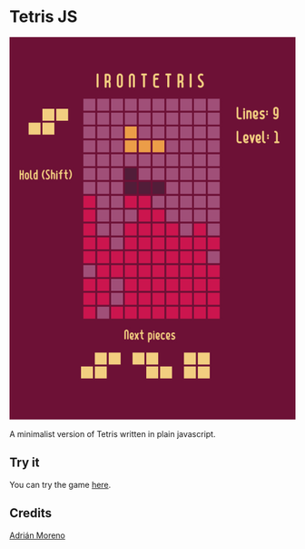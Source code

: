 # Tetris JS
![Alt text](/tetris-screenshot.jpg?raw=true)

A minimalist version of Tetris written in plain javascript.

## Try it
You can try the game [here](https://adriwicked.github.io/tetris-js/).

## Credits
[Adrián Moreno](https://www.adrianmn.com)
